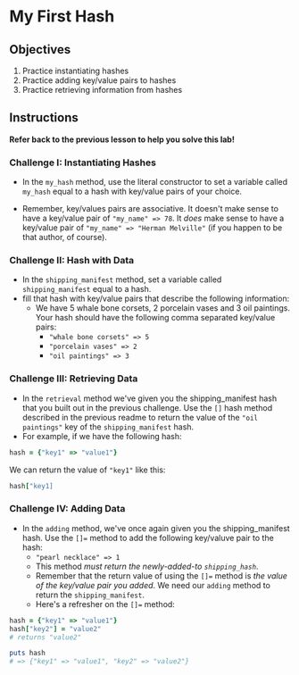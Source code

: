 # My First Hash

## Objectives

1. Practice instantiating hashes
2. Practice adding key/value pairs to hashes
3. Practice retrieving information from hashes

## Instructions 

**Refer back to the previous lesson to help you solve this lab!**

### Challenge I: Instantiating Hashes

* In the `my_hash` method, use the literal constructor to set a variable called `my_hash` equal to a hash with key/value pairs of your choice. 

* Remember, key/values pairs are associative. It doesn't make sense to have a key/value pair of `"my_name" => 78`. It *does* make sense to have a key/value pair of `"my_name" => "Herman Melville"` (if you happen to be that author, of course). 

### Challenge II: Hash with Data

* In the `shipping_manifest` method, set a variable called `shipping_manifest` equal to a hash.
* fill that hash with key/value pairs that describe the following information: 
    * We have 5 whale bone corsets, 2 porcelain vases and 3 oil paintings. Your hash should have the following comma separated key/value pairs:
      * `"whale bone corsets" => 5`
      * `"porcelain vases" => 2`
      * `"oil paintings" => 3`

### Challenge III: Retrieving Data 

* In the `retrieval` method we've given you the shipping_manifest hash that you built out in the previous challenge. Use the `[]` hash method described in the previous readme to return the value of the `"oil paintings"` key of the `shipping_manifest` hash. 
* For example, if we have the following hash: 

```ruby
hash = {"key1" => "value1"}
```

We can return the value of `"key1"` like this: 

```ruby
hash["key1]
```
### Challenge IV: Adding Data

* In the `adding` method, we've once again given you the shipping_manifest hash. Use the `[]=` method to add the following key/valuve pair to the hash: 
  * `"pearl necklace" => 1`
  * This method *must return the newly-added-to `shipping_hash`*. 
  * Remember that the return value of using the `[]=` method is *the value of the key/value pair you added*. We need our `adding` method to return the `shipping_manifest`. 
  * Here's a refresher on the `[]=` method: 

```ruby 
hash = {"key1" => "value1"}
hash["key2"] = "value2"
# returns "value2"

puts hash
# => {"key1" => "value1", "key2" => "value2"}
```




